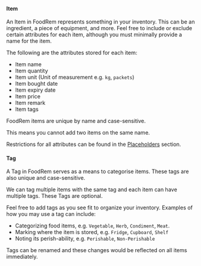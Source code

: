 <!-- markdownlint-disable-file first-line-h1 -->
#### Item

An Item in FoodRem represents something in your inventory. This can be an ingredient, a piece of equipment, and more. Feel free to include or exclude certain attributes for each item, although you must minimally provide a name for the item.

The following are the attributes stored for each item:

* Item name
* Item quantity
* Item unit (Unit of measurement e.g. `kg`, `packets`)
* Item bought date
* Item expiry date
* Item price
* Item remark
* Item tags

FoodRem items are unique by name and case-sensitive. 

This means you cannot add two items on the same name.

Restrictions for all attributes can be found in the [Placeholders](#placeholders) section.

#### Tag

A Tag in FoodRem serves as a means to categorise items. These tags are also unique and case-sensitive.

We can tag multiple items with the same tag and each item can have multiple tags. These Tags are optional.

Feel free to add tags as you see fit to organize your inventory. Examples of how you may use a tag can include:

* Categorizing food items, e.g. `Vegetable`, `Herb`, `Condiment`, `Meat`.
* Marking where the item is stored, e.g. `Fridge`, `Cupboard`, `Shelf`
* Noting its perish-ability, e.g. `Perishable`, `Non-Perishable`

Tags can be renamed and these changes would be reflected on all items immediately.
